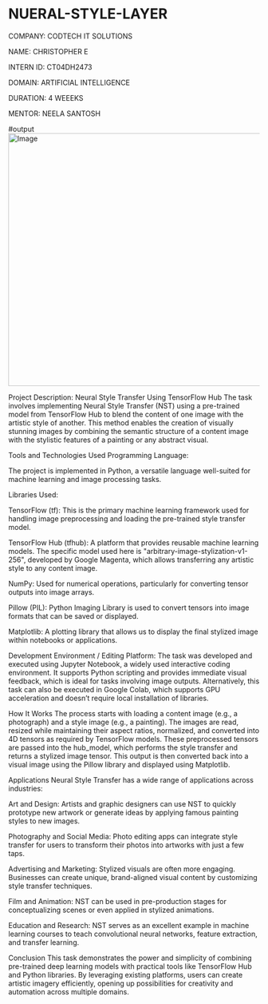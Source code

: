 # NUERAL-STYLE-LAYER

COMPANY: CODTECH IT SOLUTIONS

NAME: CHRISTOPHER E

INTERN ID: CT04DH2473

DOMAIN: ARTIFICIAL INTELLIGENCE

DURATION: 4 WEEEKS

MENTOR: NEELA SANTOSH

#output
<img width="733" height="506" alt="Image" src="https://github.com/user-attachments/assets/7f69f6ca-ea9c-480d-8239-677ae98f1d60" />

Project Description: Neural Style Transfer Using TensorFlow Hub
The task involves implementing Neural Style Transfer (NST) using a pre-trained model from TensorFlow Hub to blend the content of one image with the artistic style of another. This method enables the creation of visually stunning images by combining the semantic structure of a content image with the stylistic features of a painting or any abstract visual.

Tools and Technologies Used
Programming Language:

The project is implemented in Python, a versatile language well-suited for machine learning and image processing tasks.

Libraries Used:

TensorFlow (tf): This is the primary machine learning framework used for handling image preprocessing and loading the pre-trained style transfer model.

TensorFlow Hub (tfhub): A platform that provides reusable machine learning models. The specific model used here is "arbitrary-image-stylization-v1-256", developed by Google Magenta, which allows transferring any artistic style to any content image.

NumPy: Used for numerical operations, particularly for converting tensor outputs into image arrays.

Pillow (PIL): Python Imaging Library is used to convert tensors into image formats that can be saved or displayed.

Matplotlib: A plotting library that allows us to display the final stylized image within notebooks or applications.

Development Environment / Editing Platform:
The task was developed and executed using Jupyter Notebook, a widely used interactive coding environment. It supports Python scripting and provides immediate visual feedback, which is ideal for tasks involving image outputs. Alternatively, this task can also be executed in Google Colab, which supports GPU acceleration and doesn’t require local installation of libraries.

How It Works
The process starts with loading a content image (e.g., a photograph) and a style image (e.g., a painting). The images are read, resized while maintaining their aspect ratios, normalized, and converted into 4D tensors as required by TensorFlow models. These preprocessed tensors are passed into the hub_model, which performs the style transfer and returns a stylized image tensor. This output is then converted back into a visual image using the Pillow library and displayed using Matplotlib.

Applications
Neural Style Transfer has a wide range of applications across industries:

Art and Design:
Artists and graphic designers can use NST to quickly prototype new artwork or generate ideas by applying famous painting styles to new images.

Photography and Social Media:
Photo editing apps can integrate style transfer for users to transform their photos into artworks with just a few taps.

Advertising and Marketing:
Stylized visuals are often more engaging. Businesses can create unique, brand-aligned visual content by customizing style transfer techniques.

Film and Animation:
NST can be used in pre-production stages for conceptualizing scenes or even applied in stylized animations.

Education and Research:
NST serves as an excellent example in machine learning courses to teach convolutional neural networks, feature extraction, and transfer learning.

Conclusion
This task demonstrates the power and simplicity of combining pre-trained deep learning models with practical tools like TensorFlow Hub and Python libraries. By leveraging existing platforms, users can create artistic imagery efficiently, opening up possibilities for creativity and automation across multiple domains.

